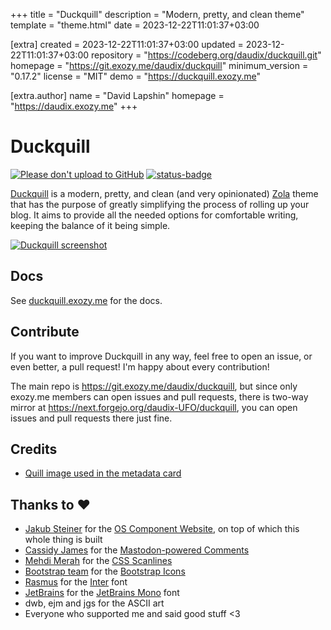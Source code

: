 
+++
title = "Duckquill"
description = "Modern, pretty, and clean theme"
template = "theme.html"
date = 2023-12-22T11:01:37+03:00

[extra]
created = 2023-12-22T11:01:37+03:00
updated = 2023-12-22T11:01:37+03:00
repository = "https://codeberg.org/daudix/duckquill.git"
homepage = "https://git.exozy.me/daudix/duckquill"
minimum_version = "0.17.2"
license = "MIT"
demo = "https://duckquill.exozy.me"

[extra.author]
name = "David Lapshin"
homepage = "https://daudix.exozy.me"
+++        

# Duckquill

[![Please don't upload to GitHub](https://nogithub.codeberg.page/badge.svg)](https://nogithub.codeberg.page)
[![status-badge](https://ci.exozy.me/api/badges/159/status.svg)](https://ci.exozy.me/repos/159)

[Duckquill](https://git.exozy.me/daudix/duckquill) is a modern, pretty, and clean (and very opinionated) [Zola](https://www.getzola.org) theme that has the purpose of greatly simplifying the process of rolling up your blog. It aims to provide all the needed options for comfortable writing, keeping the balance of it being simple.

[![Duckquill screenshot](./screenshot.png)](https://duckquill.exozy.me)

## Docs

See [duckquill.exozy.me](https://duckquill.exozy.me) for the docs.

## Contribute

If you want to improve Duckquill in any way, feel free to open an issue, or even better, a pull request! I'm happy about every contribution!

The main repo is https://git.exozy.me/daudix/duckquill, but since only exozy.me members can open issues and pull requests, there is two-way mirror at https://next.forgejo.org/daudix-UFO/duckquill, you can open issues and pull requests there just fine.

## Credits

- [Quill image used in the metadata card](https://commons.wikimedia.org/wiki/File:3quills.jpg)

## Thanks to ♥

- [Jakub Steiner](https://jimmac.eu) for the [OS Component Website](https://jimmac.github.io/os-component-website), on top of which this whole thing is built
- [Cassidy James](https://cassidyjames.com) for the [Mastodon-powered Comments](https://cassidyjames.com/blog/fediverse-blog-comments-mastodon)
- [Mehdi Merah](https://mehdi.cc) for the [CSS Scanlines](https://codepen.io/meduzen/pen/zxbwRV)
- [Bootstrap team](https://getbootstrap.com/docs/5.3/about/team/) for the [Bootstrap Icons](https://icons.getbootstrap.com)
- [Rasmus](https://rsms.me) for the [Inter](https://rsms.me/inter/) font
- [JetBrains](https://www.jetbrains.com) for the [JetBrains Mono](https://www.jetbrains.com/lp/mono/) font
- dwb, ejm and jgs for the ASCII art
- Everyone who supported me and said good stuff <3

        